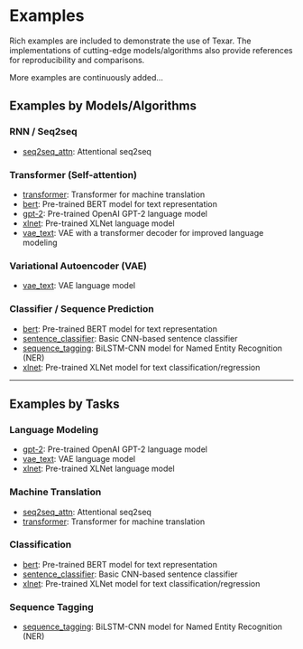 # Examples #

Rich examples are included to demonstrate the use of Texar. The implementations of cutting-edge models/algorithms also provide references for reproducibility and comparisons. 

More examples are continuously added...

## Examples by Models/Algorithms ##

### RNN / Seq2seq ###

* [seq2seq_attn](./seq2seq_attn): Attentional seq2seq

### Transformer (Self-attention) ###

* [transformer](./transformer): Transformer for machine translation
* [bert](./bert): Pre-trained BERT model for text representation
* [gpt-2](./gpt-2): Pre-trained OpenAI GPT-2 language model
* [xlnet](./xlnet): Pre-trained XLNet language model
* [vae_text](./vae_text): VAE with a transformer decoder for improved language modeling 

### Variational Autoencoder (VAE) ###

* [vae_text](./vae_text): VAE language model

### Classifier / Sequence Prediction ###

* [bert](./bert): Pre-trained BERT model for text representation
* [sentence_classifier](./sentence_classifier): Basic CNN-based sentence classifier
* [sequence_tagging](./sequence_tagging): BiLSTM-CNN model for Named Entity Recognition (NER)
* [xlnet](./xlnet): Pre-trained XLNet model for text classification/regression

---

## Examples by Tasks

### Language Modeling ###

* [gpt-2](./gpt-2): Pre-trained OpenAI GPT-2 language model
* [vae_text](./vae_text): VAE language model
* [xlnet](./xlnet): Pre-trained XLNet language model

### Machine Translation ###

* [seq2seq_attn](./seq2seq_attn): Attentional seq2seq
* [transformer](./transformer): Transformer for machine translation

### Classification ###

* [bert](./bert): Pre-trained BERT model for text representation
* [sentence_classifier](./sentence_classifier): Basic CNN-based sentence classifier
* [xlnet](./xlnet): Pre-trained XLNet model for text classification/regression

### Sequence Tagging ###

* [sequence_tagging](./sequence_tagging): BiLSTM-CNN model for Named Entity Recognition (NER)
